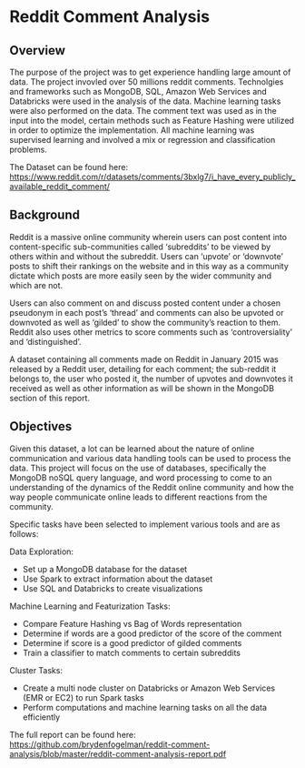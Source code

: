 # Reddit Comment Analysis

## Overview

The purpose of the project was to get experience handling large amount of data. The project invovled over 50 millions reddit comments. Technolgies and frameworks such as MongoDB, SQL, Amazon Web Services and Databricks were used in the analysis of the data. Machine learning tasks were also performed on the data. The comment text was used as in the input into the model, certain methods such as Feature Hashing were utilized in order to optimize the implementation. All machine learning was supervised learning and involved a mix or regression and classification problems.

The Dataset can be found here: https://www.reddit.com/r/datasets/comments/3bxlg7/i_have_every_publicly_available_reddit_comment/

## Background
Reddit is a massive online community wherein users can post content into content-specific sub-communities called ‘subreddits’ to be viewed by others within and without the subreddit. Users can ‘upvote’ or ‘downvote’ posts to shift their rankings on the website and in this way as a community dictate which posts are more easily seen by the wider community and which are not. 

Users can also comment on and discuss posted content under a chosen pseudonym in each post’s ‘thread’ and comments can also be upvoted or downvoted as well as ‘gilded’ to show the community’s reaction to them. Reddit also uses other metrics to score comments such as ‘controversiality’ and ‘distinguished’.

A dataset containing all comments made on Reddit in January 2015 was released by a Reddit user, detailing for each comment; the sub-reddit it belongs to, the user who posted it, the number of upvotes and downvotes it received as well as other information as will be shown in the MongoDB section of this report.

## Objectives
Given this dataset, a lot can be learned about the nature of online communication and various data handling tools can be used to process the data. This project will focus on the use of databases, specifically the MongoDB noSQL query language, and word processing to come to an understanding of the dynamics of the Reddit online community and how the way people communicate online leads to different reactions from the community.


Specific tasks have been selected to implement various tools and are as follows:

Data Exploration:
* Set up a MongoDB database for the dataset
* Use Spark to extract information about the dataset
* Use SQL and Databricks to create visualizations

Machine Learning and Featurization Tasks:
* Compare Feature Hashing vs Bag of Words representation
* Determine if words are a good predictor of the score of the comment
* Determine if score is a good predictor of gilded comments
* Train a classifier to match comments to certain subreddits

Cluster Tasks:
* Create a multi node cluster on Databricks or Amazon Web Services (EMR or EC2) to run Spark tasks
* Perform computations and machine learning tasks on all the data efficiently



The full report can be found here: https://github.com/brydenfogelman/reddit-comment-analysis/blob/master/reddit-comment-analysis-report.pdf
